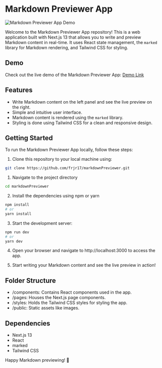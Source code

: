 # Markdown Previewer App

![Markdown Previewer App Demo](demo.gif)

Welcome to the Markdown Previewer App repository! This is a web application built with Next.js 13 that allows you to write and preview Markdown content in real-time. It uses React state management, the `marked` library for Markdown rendering, and Tailwind CSS for styling.

## Demo

Check out the live demo of the Markdown Previewer App: [Demo Link](https://frjr17-markdown-previewer.vercel.app/)

## Features

- Write Markdown content on the left panel and see the live preview on the right.
- Simple and intuitive user interface.
- Markdown content is rendered using the `marked` library.
- Styling is done using Tailwind CSS for a clean and responsive design.

## Getting Started

To run the Markdown Previewer App locally, follow these steps:

1. Clone this repository to your local machine using:

```bash
git clone https://github.com/frjr17/markdownPreviewer.git
```

1. Navigate to the project directory

```bash
cd markdownPreviewer
```

2. Install the dependencies using npm or yarn

```bash
npm install
# or
yarn install
```

3. Start the development server:

```bash
npm run dev
# or
yarn dev
```

4. Open your browser and navigate to http://localhost:3000 to access the app.

5. Start writing your Markdown content and see the live preview in action!

## Folder Structure

- /components: Contains React components used in the app.
- /pages: Houses the Next.js page components.
- /styles: Holds the Tailwind CSS styles for styling the app.
- /public: Static assets like images.

## Dependencies

- Next.js 13
- React
- marked
- Tailwind CSS

Happy Markdown previewing! 📝
